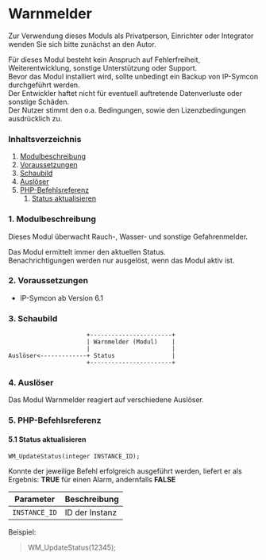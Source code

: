# Warnmelder

Zur Verwendung dieses Moduls als Privatperson, Einrichter oder Integrator wenden Sie sich bitte zunächst an den Autor.

Für dieses Modul besteht kein Anspruch auf Fehlerfreiheit, Weiterentwicklung, sonstige Unterstützung oder Support.  
Bevor das Modul installiert wird, sollte unbedingt ein Backup von IP-Symcon durchgeführt werden.  
Der Entwickler haftet nicht für eventuell auftretende Datenverluste oder sonstige Schäden.  
Der Nutzer stimmt den o.a. Bedingungen, sowie den Lizenzbedingungen ausdrücklich zu.


### Inhaltsverzeichnis

1. [Modulbeschreibung](#1-modulbeschreibung)
2. [Voraussetzungen](#2-voraussetzungen)
3. [Schaubild](#3-schaubild)
4. [Auslöser](#4-auslöser)
5. [PHP-Befehlsreferenz](#5-php-befehlsreferenz)
   1. [Status aktualisieren](#51-status-aktualisieren)

### 1. Modulbeschreibung

Dieses Modul überwacht Rauch-, Wasser- und sonstige Gefahrenmelder.

Das Modul ermittelt immer den aktuellen Status.  
Benachrichtigungen werden nur ausgelöst, wenn das Modul aktiv ist.

### 2. Voraussetzungen

- IP-Symcon ab Version 6.1

### 3. Schaubild

```
                      +-----------------------+
                      | Warnmelder (Modul)    |
                      |                       |
Auslöser<-------------+ Status                |
                      +-----------------------+
```

### 4. Auslöser

Das Modul Warnmelder reagiert auf verschiedene Auslöser.

### 5. PHP-Befehlsreferenz

#### 5.1 Status aktualisieren

```
WM_UpdateStatus(integer INSTANCE_ID);
```

Konnte der jeweilige Befehl erfolgreich ausgeführt werden, liefert er als Ergebnis:
**TRUE** für einen Alarm, andernfalls **FALSE**

| Parameter     | Beschreibung   | 
|---------------|----------------|
| `INSTANCE_ID` | ID der Instanz |


Beispiel:
> WM_UpdateStatus(12345);

